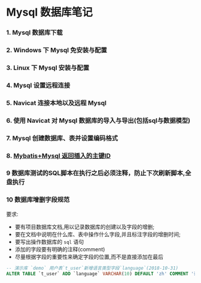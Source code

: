 # Mysql 数据库笔记  

### 1. Mysql 数据库下载

### 2. Windows 下 Mysql 免安装与配置

### 3. Linux 下 Mysql 安装与配置

### 4. Mysql 设置远程连接

### 5. Navicat 连接本地以及远程 Mysql

### 6. 使用 Navicat 对 Mysql 数据库的导入与导出(包括sql与数据模型)

### 7. Mysql 创建数据库、表并设置编码格式

### 8. [Mybatis+Mysql 返回插入的主键ID](http://gonethen.iteye.com/blog/2323804 "http://gonethen.iteye.com/blog/2323804")    

### 9 数据库测试的SQL脚本在执行之后必须注释，防止下次刷新脚本,全盘执行  

### 10 数据库增删字段规范    

要求:   

- 要有项目数据库文档,用以记录数据库的创建以及字段的增删;  
- 要在文档中说明在什么库、表中操作什么字段,并且标注字段的增删时间;  
- 要写出操作数据库的 `sql` 语句  
- 添加的字段要有明确的注释(comment)  
- 尽量根据字段的重要性来确定字段的位置,而不是直接添加在最后    

```sql
-- 演示库 `demo` 用户表`t_user`新增语言类型字段`language`(2018-10-31)
ALTER TABLE `t_user` ADD `language` VARCHAR(10) DEFAULT 'zh' COMMENT '语言类型简写,en:英文,zh:中文' AFTER `nickName`;
```









